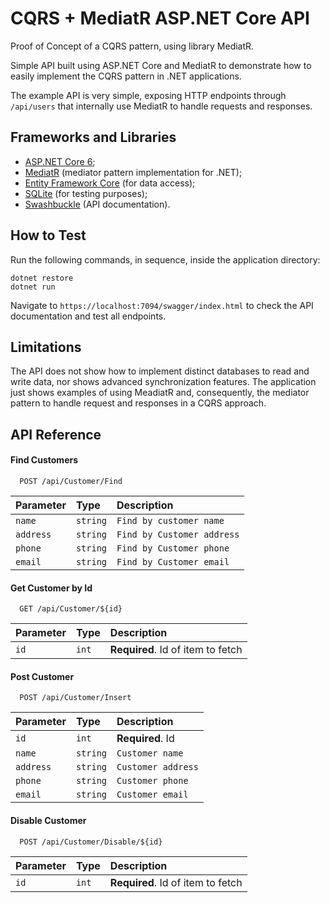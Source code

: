 # CQRS + MediatR ASP.NET Core API

Proof of Concept of a CQRS pattern, using library MediatR.

Simple API built using ASP.NET Core and MediatR to demonstrate how to easily implement the CQRS pattern in .NET applications.

The example API is very simple, exposing HTTP endpoints through `/api/users` that internally use MediatR to handle requests and responses.

## Frameworks and Libraries
- [ASP.NET Core 6](https://learn.microsoft.com/en-us/aspnet/core/release-notes/aspnetcore-6.0);
- [MediatR](https://github.com/jbogard/MediatR) (mediator pattern implementation for .NET);
- [Entity Framework Core](https://docs.microsoft.com/en-us/ef/core/) (for data access);
- [SQLite](https://www.sqlite.org/about.html) (for testing purposes);
- [Swashbuckle](https://github.com/domaindrivendev/Swashbuckle) (API documentation).

## How to Test

Run the following commands, in sequence, inside the application directory:

```
dotnet restore
dotnet run
```

Navigate to `https://localhost:7094/swagger/index.html` to check the API documentation and test all endpoints.

## Limitations

The API does not show how to implement distinct databases to read and write data, nor shows advanced synchronization features. The application just shows examples of using MeadiatR and, consequently, the mediator pattern to handle request and responses in a CQRS approach.

## API Reference

#### Find Customers

```http
  POST /api/Customer/Find
```

| Parameter | Type     | Description                |
| :-------- | :------- | :------------------------- |
| `name`    | `string` | `Find by customer name`    |
| `address` | `string` | `Find by Customer address` |
| `phone`   | `string` | `Find by Customer phone`   |
| `email`   | `string` | `Find by Customer email`   |

#### Get Customer by Id

```http
  GET /api/Customer/${id}
```

| Parameter | Type     | Description                       |
| :-------- | :------- | :-------------------------------- |
| `id`      | `int`    | **Required**. Id of item to fetch |


#### Post Customer

```http
  POST /api/Customer/Insert
```

| Parameter | Type     | Description                |
| :-------- | :------- | :------------------------- |
| `id`      | `int`    | **Required**. Id           |
| `name`    | `string` | `Customer name`            |
| `address` | `string` | `Customer address`         |
| `phone`   | `string` | `Customer phone`           |
| `email`   | `string` | `Customer email`           |

#### Disable Customer

```http
  POST /api/Customer/Disable/${id}
```

| Parameter | Type     | Description                       |
| :-------- | :------- | :-------------------------        |
| `id`      | `int`    | **Required**. Id of item to fetch |
